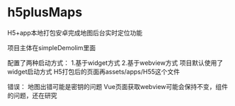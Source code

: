 # h5plusMaps
H5+app本地打包安卓完成地图后台实时定位功能

项目主体在simpleDemolim里面

配置了两种启动方式：
1.基于widget方式
2.基于webview方式
项目默认使用了widget启动方式
H5打包后的页面再assets/apps/H55这个文件


错误：
地图出错可能是密钥的问题
Vue页面获取webview可能会保持不变，组件的问题，还在研究
